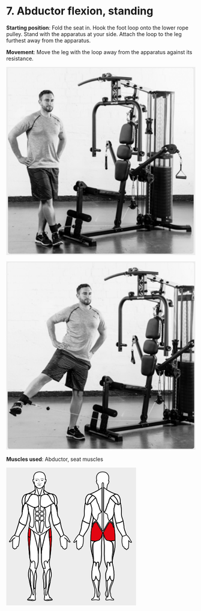 # 7. Abductor flexion, standing

__Starting position__: Fold the seat in. Hook the foot loop onto the lower rope pulley. Stand with the apparatus at your side. Attach the loop to the leg furthest away
from the apparatus.

__Movement__: Move the leg with the loop away from the apparatus against its resistance.

![001](001.png)

![002](002.png)

__Muscles used__: Abductor, seat muscles

![003](003.png)
